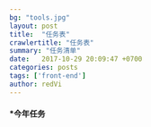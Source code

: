 ```yaml
---
bg: "tools.jpg"
layout: post
title:  "任务表"
crawlertitle: "任务表"
summary: "任务清单"
date:   2017-10-29 20:09:47 +0700
categories: posts
tags: ['front-end']
author: redVi
---
```


#### *今年任务
